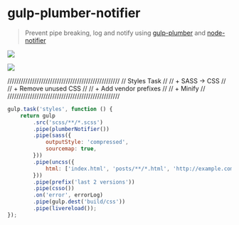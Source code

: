 # gulp-plumber-notifier

> Prevent pipe breaking, log and notify using [gulp-plumber] and [node-notifier]

[gulp-plumber]: https://github.com/floatdrop/gulp-plumber

[node-notifier]: https://github.com/mikaelbr/node-notifier

![](https://raw.githubusercontent.com/Pleasurazy/gulp-plumber-notifier/master/img2.jpg)

![](https://raw.githubusercontent.com/Pleasurazy/gulp-plumber-notifier/master/img1.jpg)

//////////////////////////////////////////////////
// Styles Task                                  //
// + SASS -> CSS                                //
// + Remove unused CSS                          //
// + Add vendor prefixes                        //
// + Minify                                     //
//////////////////////////////////////////////////
```js
gulp.task('styles', function () {
    return gulp
        .src('scss/**/*.scss')
        .pipe(plumberNotifier())
        .pipe(sass({
            outputStyle: 'compressed',
            sourcemap: true,
        }))
        .pipe(uncss({
            html: ['index.html', 'posts/**/*.html', 'http://example.com']
        }))
        .pipe(prefix('last 2 versions'))
        .pipe(csso())
        .on('error', errorLog)
        .pipe(gulp.dest('build/css'))
        .pipe(livereload());
});
```
